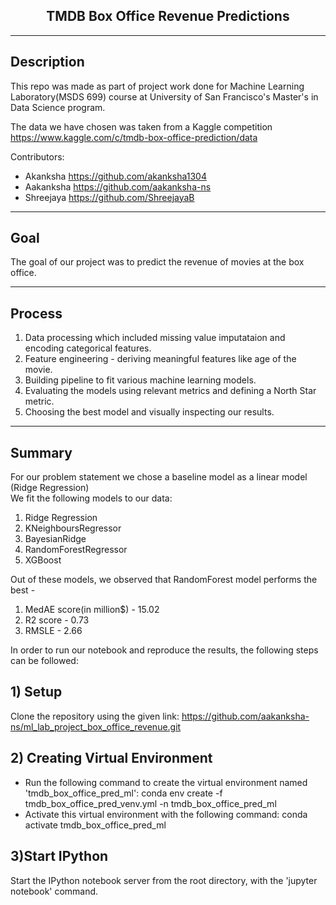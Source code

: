 <center><h2>TMDB Box Office Revenue Predictions</h2></center>


----
Description
----

This repo was made as part of project work done for Machine Learning Laboratory(MSDS 699) course at University of San Francisco's Master's in Data Science program. 

The data we have chosen was taken from a Kaggle competition https://www.kaggle.com/c/tmdb-box-office-prediction/data

Contributors:

- Akanksha https://github.com/akanksha1304
- Aakanksha https://github.com/aakanksha-ns
- Shreejaya https://github.com/ShreejayaB

----
Goal
----
The goal of our project was to predict the revenue of movies at the box office.

----
Process
----

1. Data processing which included missing value imputataion and encoding categorical features.
2. Feature engineering - deriving meaningful features like age of the movie.
3. Building pipeline to fit various machine learning models.
4. Evaluating the models using relevant metrics and defining a North Star metric.
5. Choosing the best model and visually inspecting our results. 

----
Summary 
----
For our problem statement we chose a baseline model as a linear model (Ridge Regression)<br>
We fit the following models to our data:<br>
1. Ridge Regression
2. KNeighboursRegressor
3. BayesianRidge
4. RandomForestRegressor
5. XGBoost

Out of these models, we observed that RandomForest model performs the best - <br>
1. MedAE score(in million$) - 15.02<br>
2. R2 score - 0.73<br>
3. RMSLE - 2.66<br>

In order to run our notebook and reproduce the results, the following steps can be followed:

## 1) Setup
Clone the repository using the given link: https://github.com/aakanksha-ns/ml_lab_project_box_office_revenue.git
## 2) Creating Virtual Environment
* Run the following command to create the virtual environment named 'tmdb_box_office_pred_ml':
conda env create -f tmdb_box_office_pred_venv.yml -n tmdb_box_office_pred_ml
* Activate this virtual environment with the following command:
conda activate tmdb_box_office_pred_ml

## 3)Start IPython
Start the IPython notebook server from the root directory, with the 'jupyter notebook' command.